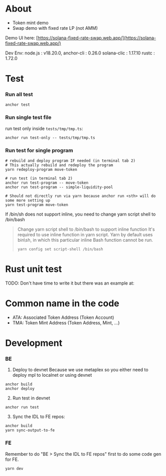 # About
- Token mint demo
- Swap demo with fixed rate LP (not AMM)

Demo UI here: [https://solana-fixed-rate-swap.web.app/](https://solana-fixed-rate-swap.web.app/)

Dev Env: 
  node.js : v18.20.0,
  anchor-cli : 0.26.0
  solana-clic : 1.17.10
  rustc : 1.72.0  

# Test
### Run all test
```
anchor test
```

### Run single test file
run test only inside `tests/tmp/tmp.ts`:
```
anchor run test-only -- tests/tmp/tmp.ts
```

### Run test for single program
```
# rebuild and deploy program IF needed (in terminal tab 2)
# This actually rebuild and redeploy the program
yarn redeploy-program move-token

# run test (in terminal tab 2)
anchor run test-program -- move-token
anchor run test-program -- simple-liquidity-pool

# Should not directly run via yarn because anchor run <sth> will do some more setting up
yarn test-program move-token
```

If /bin/sh does not support inline, you need to change yarn script shell to /bin/bash
> Change yarn script shell to /bin/bash to support inline function
> It's required to use inline function in yarn script.
> Yarn by default uses bin\sh, in which this particular inline Bash function cannot be run.
>
> ```
> yarn config set script-shell /bin/bash
> ```

# Rust unit test
TODO: Don't have time to write it but there was an example at:

# Common name in the code
- ATA: Associated Token Address (Token Account)
- TMA: Token Mint Address (Token Address, Mint, ...)

# Development
### BE
1. Deploy to devnet
Because we use metaplex so you either need to deploy mpl to localnet or using devnet
```
anchor build
anchor deploy
```

2. Run test in devnet
```
anchor run test
```

3. Sync the IDL to FE repos:
```
anchor build
yarn sync-output-to-fe
```

### FE
Remember to do "BE > Sync the IDL to FE repos" first to do some code gen for FE.

```
yarn dev
```
